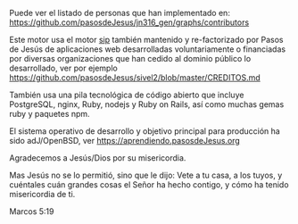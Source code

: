 Puede ver el listado de personas que han implementado en:
<https://github.com/pasosdeJesus/jn316_gen/graphs/contributors>

Este motor usa el motor 
[sip](https://github.com/pasosdeJesus/sip)
también mantenido y re-factorizado por Pasos de Jesús de 
aplicaciones web desarrolladas voluntariamente o financiadas por 
diversas organizaciones que han cedido al dominio público lo desarrollado, 
ver por ejemplo
<https://github.com/pasosdeJesus/sivel2/blob/master/CREDITOS.md>

También usa una pila tecnológica de código abierto que incluye 
PostgreSQL, nginx, Ruby, nodejs y Ruby on Rails, así como muchas
gemas ruby y paquetes npm.

El sistema operativo de desarrollo y objetivo principal para producción
ha sido adJ/OpenBSD, ver https://aprendiendo.pasosdeJesus.org


Agradecemos a Jesús/Dios por su misericordia.

Mas Jesús no se lo permitió, sino que le dijo: Vete a tu casa, a los tuyos, 
y cuéntales cuán grandes cosas el Señor ha hecho contigo, 
y cómo ha tenido misericordia de ti.

Marcos 5:19

